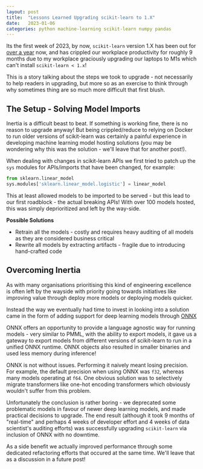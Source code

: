 ```yaml
---
layout: post
title:  "Lessons Learned Upgrading scikit-learn to 1.X"
date:   2023-01-06
categories: python machine-learning scikit-learn numpy pandas
---
```



Its the first week of 2023, by now, `scikit-learn` version 1.X has been out for [over a year](https://scikit-learn.org/stable/whats_new/v1.0.html#version-1-0-0) now, and has crippled our workplace productivity for roughly 9 months due to my workplace graciously upgrading our laptops to M1s which can't install `scikit-learn < 1.x`! 

This is a story talking about the steps we took to upgrade - not necessarily to help readers in upgrading, but more so as an exercise to think through why sometimes thing are so much more difficult that first blush. 

## The Setup - Solving Model Imports

Inertia is a difficult beast to beat. If something is working fine, there is no reason to upgrade anyway! But being crippled/reduce to relying on Docker to run older versions of scikit-learn was certainly a painful experience in developing machine learning model hosting solutions (you may be wondering why this was the solution - we'll leave that for another post!).

When dealing with changes in scikit-learn APIs we first tried to patch up the `sys` modules for APIs/imports that have been changed, for example:

```py
from sklearn.linear_model
sys.modules['sklearn.linear_model.logistic'] = linear_model
```

This at least allowed models to be imported to be served - but this lead to our first roadblock - the actual breaking APIs! With over 100 models hosted, this was simply deprioritized and left by the way-side.

**Possible Solutions**

- Retrain all the models - costly and requires heavy auditing of all models as they are considered business critical
- Rewrite all models by extracting artifacts - fragile due to introducing hand-crafted code

## Overcoming Inertia

As with many organisations prioritising this kind of engineering excellence is often left by the wayside with priority going towards initiatives like improving value through deploy more models or deploying models quicker. 

Instead the way we eventually had time to invest in looking into a solution came in the form of adding support for deep learning models through [ONNX](https://onnx.ai/)

ONNX offers an opportunity to provide a language agnostic way for running models - very similar to PMML, with the ability to export models, it gave us a gateway to export models from different versions of scikit-learn to run in a unified ONNX runtime. ONNX objects also resulted in smaller binaries and used less memory during inference!

ONNX is not without issues. Performing it naively meant losing precision. For example, the default precision when using ONNX was `f32`, whereas many models operating at `f64`. One obvious solution was to selectively migrate transformers like one-hot encoding transformers which obviously wouldn't suffer from this problem.

Unfortunately the conclusion is rather boring - we deprecated some problematic models in favour of newer deep learning models, and made practical decisions to upgrade. The end result (although it took 9 months of "real-time" and perhaps 4 weeks of developer effort and 4 weeks of data scientist's auditing efforts) was successfully upgrading `scikit-learn` via inclusion of ONNX with no downtime. 

As a side benefit we actually improved performance through some dedicated refactoring efforts that occured at the same time. We'll leave that as a discussion in a future post!
